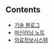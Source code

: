 ## Contents

* [기술 블로그](./technical_articles/index.md)
* [머신러닝 노트](./machine_learning_notes/index.md)
* [의료정보시스템](./medical_information_systems/index.md)
